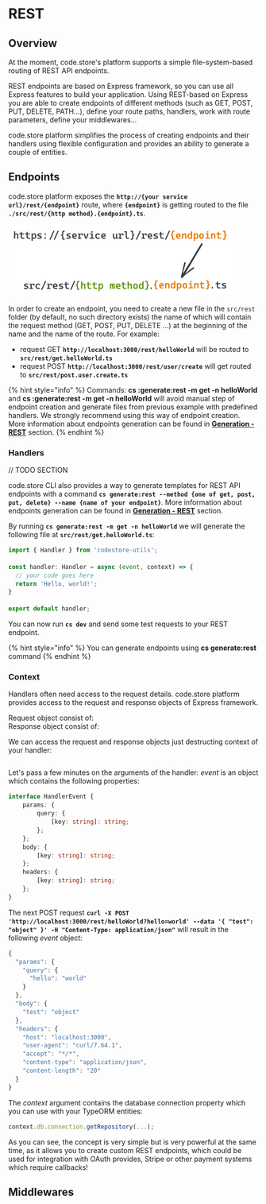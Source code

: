 # REST

## Overview

At the moment, code.store's platform supports a simple file-system-based routing of REST API endpoints. 

REST endpoints are based on Express framework, so you can use all Express features to build your application.  Using REST-based on Express you are able to create endpoints of different methods \(such as GET, POST, PUT, DELETE, PATH…\), define your route paths, handlers, work with route parameters, define your middlewares… 

code.store platform simplifies the process of creating endpoints and their handlers using flexible configuration and provides an ability to generate a couple of entities.

## Endpoints

code.store platform exposes the **`http://{your service url}/rest/{endpoint}`** route, where **`{endpoint}`** is getting routed to the file **`./src/rest/{http method}.{endpoint}.ts`**. 

![Endpoint handler](../../../.gitbook/assets/untitled-2020-09-22-1039-3-.png)

In order to create an endpoint, you need to create a new file in the `src/rest` folder \(by default, no such directory exists\) the name of which will contain the request method \(GET, POST, PUT, DELETE ...\) at the beginning of the name and the name of the route. For example:

* request GET **`http://localhost:3000/rest/helloWorld`** will be routed to **`src/rest/get.helloWorld.ts`**
* request POST **`http://localhost:3000/rest/user/create`** will get routed to **`src/rest/post.user.create.ts`**

{% hint style="info" %}
Commands: **cs :generate:rest -m get -n helloWorld**  and  **cs :generate:rest -m get -n helloWorld** will avoid manual step of endpoint creation and generate files from previous example with predefined handlers. We strongly recommend using this way of endpoint creation. More information about endpoints generation can be found in [**Generation - REST**](../generation/rest.md) section. 
{% endhint %}

### Handlers

// TODO SECTION

code.store CLI also provides a way to generate templates for REST API endpoints with a command **`cs generate:rest --method {one of get, post, put, delete} --name {name of your endpoint}`**.  More information about endpoints generation can be found in [**Generation - REST**](../generation/rest.md) section.

By running **`cs generate:rest -m get -n helloWorld`** we will generate the following file at **`src/rest/get.helloWorld.ts`**:

```typescript
import { Handler } from 'codestore-utils';

const handler: Handler = async (event, context) => {
  // your code goes here
  return 'Hello, world!';
}

export default handler;
```

You can now run **`cs dev`** and send some test requests to your REST endpoint.

{% hint style="info" %}
You can generate endpoints using **cs generate:rest** command
{% endhint %}

### Context

Handlers often need access to the request details. code.store platform provides access to the request and response objects of Express framework. 

Request object consist of:  
Response object consist of:

We can access the request and response objects just destructing context of your handler:

```text

```

Let's pass a few minutes on the arguments of the handler: _event_  is an object which contains the following properties:

```typescript
interface HandlerEvent {
    params: {
        query: {
            [key: string]: string;
        };
    };
    body: {
        [key: string]: string;
    };
    headers: {
        [key: string]: string;
    };
}
```

The next POST request **`curl -X POST 'http://localhost:3000/rest/helloWorld?hello=world' --data '{ "test": "object" }' -H "Content-Type: application/json"`** will result in the following _event_ object:

```javascript
{
  "params": {
    "query": {
      "hello": "world"
    }
  },
  "body": {
    "test": "object"
  },
  "headers": {
    "host": "localhost:3000",
    "user-agent": "curl/7.64.1",
    "accept": "*/*",
    "content-type": "application/json",
    "content-length": "20"
  }
}
```

The _context_ argument contains the database connection property which you can use with your TypeORM entities:

```typescript
context.db.connection.getRepository(...);
```

As you can see, the concept is very simple but is very powerful at the same time, as it allows you to create custom REST endpoints, which could be used for integration with OAuth provides, Stripe or other payment systems which require callbacks!

## Middlewares

